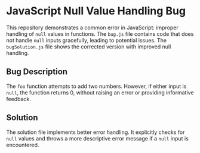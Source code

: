 # JavaScript Null Value Handling Bug

This repository demonstrates a common error in JavaScript: improper handling of `null` values in functions. The `bug.js` file contains code that does not handle `null` inputs gracefully, leading to potential issues. The `bugSolution.js` file shows the corrected version with improved null handling.

## Bug Description

The `foo` function attempts to add two numbers. However, if either input is `null`, the function returns 0, without raising an error or providing informative feedback.

## Solution

The solution file implements better error handling. It explicitly checks for `null` values and throws a more descriptive error message if a `null` input is encountered.